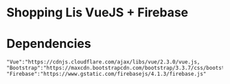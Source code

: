 # Shopping Lis VueJS + Firebase

# Dependencies
    "Vue":"https://cdnjs.cloudflare.com/ajax/libs/vue/2.3.0/vue.js,
    "Bootstrap":"https://maxcdn.bootstrapcdn.com/bootstrap/3.3.7/css/bootstrap.min.css",
    "Firebase":"https://www.gstatic.com/firebasejs/4.1.3/firebase.js"